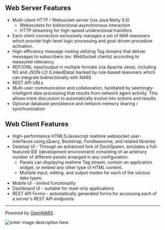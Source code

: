Web Server Features
------------------
 - Multi-client HTTP / Websocket server (via Java Netty 5.0)
     - Websockets for bidirectional asynchronous interaction
	 - HTTP streaming for high-speed unidirectional transfers 
 - Each client connection exclusively manages a set of NAR reasoners which provide high-level logic processing and goal-driven procedure activation.
 - High-efficiency message routing utilizing Tag streams that deliver messages to subscribers (ex: WebSocket clients) according to measured relevancy.
 - RDF/OWL input/output in multiple formats (via Apache Jena), including N3 and JSON-LD (LinkedData) backed by rule-based reasoners which can integrate bidirectionally with NARS
 - REST API URLs
 - Multi-user communication and collaboration, facilitated by seemingly-intelligent data processing that results from network agent activity.  This allows mere discussion to automatically evolve into actions and results.
 - Optional database persistence and network memory sharing / synchronization


Web Client Features
-------------------
 - High-performance HTML5/Javascript realtime websocket user-interfaces using jQuery, Bootstrap, FontAwesome, and related libraries
 - Desktop UI - Through an enhanced fork of DockSpawn, emulates a full-featured IDE (development environment) consisting of an arbitrary number of different panels arranged in any configuration.  
	 - Panels can displaying realtime Tag stream, contain an application widget, or embed any other type of HTML content.
	 - Multiple input, editing, and output modes for each of the various data types.
 - Mobile UI - limited functionality
 - Dashboard UI - suitable for read-only applications
 - REST API Forms - automatically generated forms for accessing each of a server's REST API endpoints


----------


Powered by [OpenNARS](https://github.com/opennars/opennars)

![enter image description here](https://raw.githubusercontent.com/opennars/opennars/master/OpenNARS.png)

